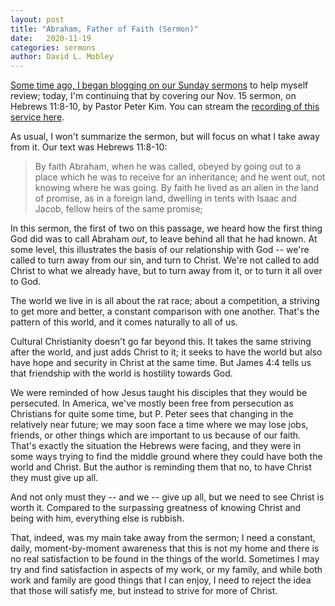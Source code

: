 ```yaml
---
layout: post
title: "Abraham, Father of Faith (Sermon)"
date:   2020-11-19
categories: sermons
author: David L. Mobley
---
```


[Some time ago, I began blogging on our Sunday sermons](https://heisfaithful.github.io/sermons/2020/04/02/sermon.html) to help myself review; today, I'm continuing that by covering our Nov. 15 sermon, on Hebrews 11:8-10, by Pastor Peter Kim. You can stream the [recording of this service here](https://www.youtube.com/watch?v=RgaNjjnfu8I).

As usual, I won't summarize the sermon, but will focus on what I take away from it. Our text was Hebrews 11:8-10:
> By faith Abraham, when he was called, obeyed by going out to a place which he was to receive for an inheritance; and he went out, not knowing where he was going. By faith he lived as an alien in the land of promise, as in a foreign land, dwelling in tents with Isaac and Jacob, fellow heirs of the same promise;

In this sermon, the first of two on this passage, we heard how the first thing God did was to call Abraham *out*, to leave behind all that he had known. At some level, this illustrates the basis of our relationship with God -- we're called to turn away from our sin, and turn to Christ. We're not called to add Christ to what we already have, but to turn away from it, or to turn it all over to God.

The world we live in is all about the rat race; about a competition, a striving to get more and better, a constant comparison with one another. That's the pattern of this world, and it comes naturally to all of us.

Cultural Christianity doesn't go far beyond this. It takes the same striving after the world, and just adds Christ to it; it seeks to have the world but also have hope and security in Christ at the same time. But James 4:4 tells us that friendship with the world is hostility towards God.

We were reminded of how Jesus taught his disciples that they would be persecuted. In America, we've mostly been free from persecution as Christians for quite some time, but P. Peter sees that changing in the relatively near future; we may soon face a time where we may lose jobs, friends, or other things which are important to us because of our faith. That's exactly the situation the Hebrews were facing, and they were in some ways trying to find the middle ground where they could have both the world and Christ. But the author is reminding them that no, to have Christ they must give up all.

And not only must they -- and we -- give up all, but we need to see Christ is worth it. Compared to the surpassing greatness of knowing Christ and being with him, everything else is rubbish.

That, indeed, was my main take away from the sermon; I need a constant, daily, moment-by-moment awareness that this is not my home and there is no real satisfaction to be found in the things of the world. Sometimes I may try and find satisfaction in aspects of my work, or my family, and while both work and family are good things that I can enjoy, I need to reject the idea that those will satisfy me, but instead to strive for more of Christ.
